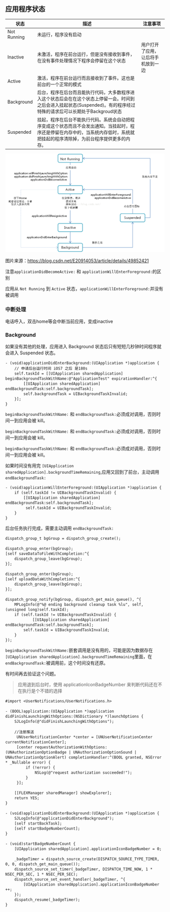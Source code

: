 ## 应用程序状态

| 状态        | 描述                                                         | 注意事项                           |
| ----------- | ------------------------------------------------------------ | ---------------------------------- |
| Not Running | 未运行，程序没有启动                                         |                                    |
| Inactive    | 未激活，程序在前台运行，但是没有接收到事件，在没有事件处理情况下程序会停留在这个状态 | 用户打开了应用，让后将手机放到一边 |
| Active      | 激活，程序在前台运行而且接收到了事件。这也是前台的一个正常的模式 |                                    |
| Background  | 后台，程序在后台而且能执行代码，大多数程序进入这个状态后会在在这个状态上停留一会。时间到之后会进入挂起状态(Suspended)。有的程序经过特殊的请求后可以长期处于Backgroud状态 |                                    |
| Suspended   | 挂起，程序在后台不能执行代码。系统会自动把程序变成这个状态而且不会发出通知。当挂起时，程序还是停留在内存中的，当系统内存低时，系统就把挂起的程序清除掉，为前台程序提供更多的内存。 |                                    |



![应用状态转换](./raw/应用状态转换.png)



图片来源：https://blog.csdn.net/E20914053/article/details/49852421



注意`applicationDidBecomeActive:` 和 `applicationWillEnterForeground:`的区别

应用从 `Not Running` 到 `Active` 状态，`applicationWillEnterForeground:`并没有被调用



### 中断处理

电话呼入，双击home等会中断当前应用，变成inactive

### Background

如果没有其他的处理，应用进入 Background 状态后只有短短几秒钟时间程序就会进入 Suspended 状态。

```
- (void)applicationDidEnterBackground:(UIApplication *)application {
    // 申请后台运行时间 iOS7 之后 是180s
    self.taskId = [[UIApplication sharedApplication] beginBackgroundTaskWithName:@"ApplicationTest" expirationHandler:^{
        [[UIApplication sharedApplication] endBackgroundTask:self.backgroundTask];
        self.backgroundTask = UIBackgroundTaskInvalid;
    }];  
}
```



`beginBackgroundTaskWithName:` 和 `endBackgroundTask:`必须成对调用，否则时间一到应用会被 kill。

`beginBackgroundTaskWithName:` 和 `endBackgroundTask:`必须成对调用，否则时间一到应用会被 kill。

`beginBackgroundTaskWithName:` 和 `endBackgroundTask:`必须成对调用，否则时间一到应用会被 kill。



如果时间没有用完 `[UIApplication sharedApplication].backgroundTimeRemaining`,应用又回到了前台，主动调用 `endBackgroundTask:`

````
- (void)applicationWillEnterForeground:(UIApplication *)application {
    if (self.taskId != UIBackgroundTaskInvalid) {
        [[UIApplication sharedApplication] endBackgroundTask:self.backgroundTask];
         self.taskId = UIBackgroundTaskInvalid;
    }
}
````

后台任务执行完成，需要主动调用 `endBackgroundTask:`

```
dispatch_group_t bgGroup = dispatch_group_create();

dispatch_group_enter(bgGroup);
[self saveDataToFileWithCompletion:^{
    dispatch_group_leave(bgGroup);
}];

dispatch_group_enter(bgGroup);
[self uploadDataWithCompletion:^{
    dispatch_group_leave(bgGroup);
}];

dispatch_group_notify(bgGroup, dispatch_get_main_queue(), ^{
    MPLogInfo(@"%@ ending background cleanup task %lu", self, (unsigned long)self.taskId);
    if (self.taskId != UIBackgroundTaskInvalid) {
    		[[UIApplication sharedApplication] endBackgroundTask:self.backgroundTask];
        self.taskId = UIBackgroundTaskInvalid;
    }
});
```

`beginBackgroundTaskWithName:`嵌套调用是没有用的，可能是因为数据存在 `[UIApplication sharedApplication].backgroundTimeRemaining`里面，在 `endBackgroundTask:`被调用前，这个时间没有还原。

有时间再去验证这个问题。



> 应用退到后台时，使用 applicationIconBadgeNumber 来判断代码还在不在执行是个不错的选择

```
#import <UserNotifications/UserNotifications.h>

- (BOOL)application:(UIApplication *)application didFinishLaunchingWithOptions:(NSDictionary *)launchOptions {
    SJLogInfo(@"didFinishLaunchingWithOptions");
    
    //注册推送
     UNUserNotificationCenter *center = [UNUserNotificationCenter currentNotificationCenter];
     [center requestAuthorizationWithOptions:(UNAuthorizationOptionBadge | UNAuthorizationOptionSound | UNAuthorizationOptionAlert) completionHandler:^(BOOL granted, NSError * _Nullable error) {
         if (!error) {
             NSLog(@"request authorization succeeded!");
         }
     }];
    
    [[FLEXManager sharedManager] showExplorer];
    return YES;
}

- (void)applicationDidEnterBackground:(UIApplication *)application {
    SJLogInfo(@"applicationDidEnterBackground");
    [self startBackTask];
    [self startBadgeNumberCount];
}

- (void)startBadgeNumberCount {
    [UIApplication sharedApplication].applicationIconBadgeNumber = 0;
    
    _badgeTimer = dispatch_source_create(DISPATCH_SOURCE_TYPE_TIMER, 0, 0, dispatch_get_main_queue());
    dispatch_source_set_timer(_badgeTimer, DISPATCH_TIME_NOW, 1 * NSEC_PER_SEC, 1 * NSEC_PER_SEC);
    dispatch_source_set_event_handler(_badgeTimer, ^{
        [UIApplication sharedApplication].applicationIconBadgeNumber ++;
    });
    dispatch_resume(_badgeTimer);
}
```



